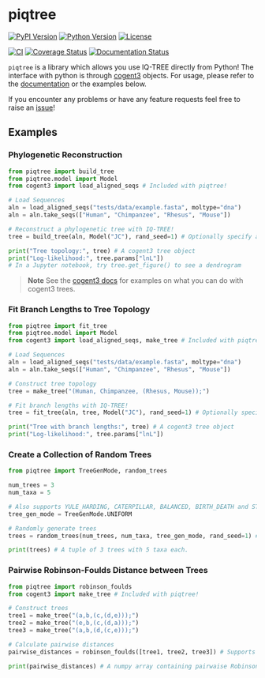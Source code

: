 # piqtree

[![PyPI Version](https://img.shields.io/pypi/v/piqtree)](https://pypi.org/project/piqtree/)
[![Python Version](https://img.shields.io/pypi/pyversions/piqtree)](https://pypi.org/project/piqtree/)
[![License](https://img.shields.io/github/license/iqtree/piqtree)](https://github.com/iqtree/piqtree/blob/main/LICENSE)

[![CI](https://github.com/iqtree/piqtree/workflows/CI/badge.svg)](https://github.com/iqtree/piqtree/actions/workflows/ci.yml)
[![Coverage Status](https://coveralls.io/repos/github/iqtree/piqtree/badge.svg?branch=main)](https://coveralls.io/github/iqtree/piqtree?branch=main)
[![Documentation Status](https://readthedocs.org/projects/piqtree/badge/?version=latest)](https://piqtree.readthedocs.io/en/latest/?badge=latest)

`piqtree` is a library which allows you use IQ-TREE directly from Python! The interface with python is through [cogent3](https://cogent3.org) objects.
For usage, please refer to the [documentation](https://piqtree.readthedocs.io/) or the examples below.

If you encounter any problems or have any feature requests feel free to raise an [issue](https://github.com/iqtree/piqtree/issues)!

## Examples

### Phylogenetic Reconstruction

```python
from piqtree import build_tree
from piqtree.model import Model
from cogent3 import load_aligned_seqs # Included with piqtree!

# Load Sequences
aln = load_aligned_seqs("tests/data/example.fasta", moltype="dna")
aln = aln.take_seqs(["Human", "Chimpanzee", "Rhesus", "Mouse"])

# Reconstruct a phylogenetic tree with IQ-TREE!
tree = build_tree(aln, Model("JC"), rand_seed=1) # Optionally specify a random seed.

print("Tree topology:", tree) # A cogent3 tree object
print("Log-likelihood:", tree.params["lnL"])
# In a Jupyter notebook, try tree.get_figure() to see a dendrogram
```

> **Note**
> See the [cogent3 docs](https://cogent3.org) for examples on what you can do with cogent3 trees.

### Fit Branch Lengths to Tree Topology

```python
from piqtree import fit_tree
from piqtree.model import Model
from cogent3 import load_aligned_seqs, make_tree # Included with piqtree!

# Load Sequences
aln = load_aligned_seqs("tests/data/example.fasta", moltype="dna")
aln = aln.take_seqs(["Human", "Chimpanzee", "Rhesus", "Mouse"])

# Construct tree topology
tree = make_tree("(Human, Chimpanzee, (Rhesus, Mouse));")

# Fit branch lengths with IQ-TREE!
tree = fit_tree(aln, tree, Model("JC"), rand_seed=1) # Optionally specify a random seed.

print("Tree with branch lengths:", tree) # A cogent3 tree object
print("Log-likelihood:", tree.params["lnL"])
```

### Create a Collection of Random Trees

```python
from piqtree import TreeGenMode, random_trees

num_trees = 3 
num_taxa = 5

# Also supports YULE_HARDING, CATERPILLAR, BALANCED, BIRTH_DEATH and STAR_TREE
tree_gen_mode = TreeGenMode.UNIFORM 

# Randomly generate trees
trees = random_trees(num_trees, num_taxa, tree_gen_mode, rand_seed=1) # Optionally specify a random seed.

print(trees) # A tuple of 3 trees with 5 taxa each.
```

### Pairwise Robinson-Foulds Distance between Trees

```python
from piqtree import robinson_foulds
from cogent3 import make_tree # Included with piqtree!

# Construct trees
tree1 = make_tree("(a,b,(c,(d,e)));")
tree2 = make_tree("(e,b,(c,(d,a)));")
tree3 = make_tree("(a,b,(d,(c,e)));")

# Calculate pairwise distances
pairwise_distances = robinson_foulds([tree1, tree2, tree3]) # Supports any number of trees (for a sequence of trees use *seq_of_trees)

print(pairwise_distances) # A numpy array containing pairwaise Robinson-Foulds distances between trees
```
